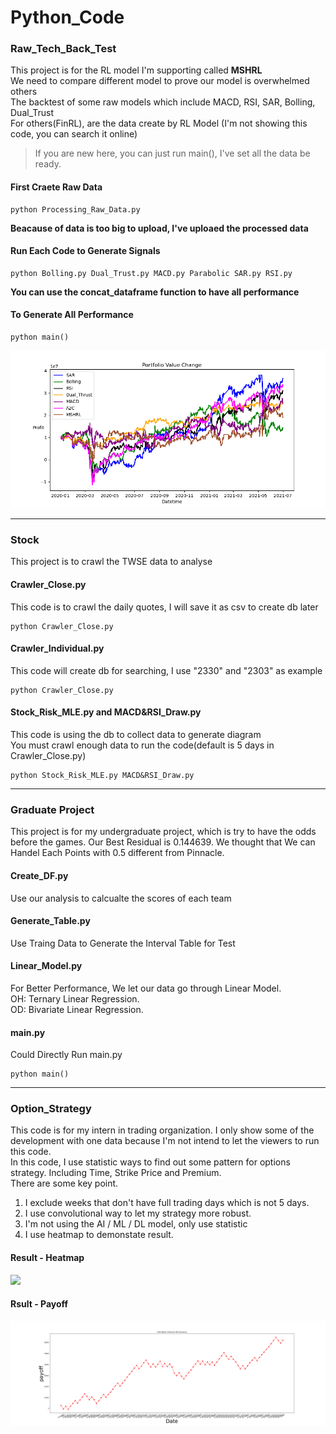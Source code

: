 # Python_Code

### Raw_Tech_Back_Test
This project is for the RL model I'm supporting called **MSHRL**  
We need to compare different model to prove our model is overwhelmed others  
The backtest of some raw models which include MACD, RSI, SAR, Bolling, Dual_Trust  
For others(FinRL), are the data create by RL Model (I'm not showing this code, you can search it online)  

> If you are new here, you can just run main(), I've set all the data be ready.
#### First Craete Raw Data

```
python Processing_Raw_Data.py
```
**Beacause of data is too big to upload, I've uploaed the processed data**

#### Run Each Code to Generate Signals

```
python Bolling.py Dual_Trust.py MACD.py Parabolic SAR.py RSI.py
```
**You can use the concat_dataframe function to have all performance**

#### To Generate All Performance

```
python main()
```

![](./Raw_Tech_Back_Test/Total_Performance.png)


---
### Stock
This project is to crawl the TWSE data to analyse

#### Crawler_Close.py
This code is to crawl the daily quotes, I will save it as csv to create db later

```
python Crawler_Close.py
```

#### Crawler_Individual.py
This code will create db for searching, I use "2330" and "2303" as example

```
python Crawler_Close.py
```

#### Stock_Risk_MLE.py and MACD&RSI_Draw.py
This code is using the db to collect data to generate diagram  
You must crawl enough data to run the code(default is 5 days in Crawler_Close.py)

```
python Stock_Risk_MLE.py MACD&RSI_Draw.py
```
---
### Graduate Project
This project is for my undergraduate project, which is try to have the odds before the games. Our Best Residual is 0.144639. We thought that We can Handel Each Points with 0.5 different from Pinnacle.  

#### Create_DF.py
Use our analysis to calcualte the scores of each team

#### Generate_Table.py
Use Traing Data to Generate the Interval Table for Test

#### Linear_Model.py
For Better Performance, We let our data go through Linear Model.  
OH: Ternary Linear Regression.  
OD: Bivariate Linear Regression.  

#### main.py
Could Directly Run main.py

```
python main()
```

---
### Option_Strategy
This code is for my intern in trading organization. I only show some of the development with one data because I'm not intend to let the viewers to run this code.  
In this code, I use statistic ways to find out some pattern for options strategy. Including Time, Strike Price and Premium.  
There are some key point.
1. I exclude weeks that don't have full trading days which is not 5 days.
2. I use convolutional way to let my strategy more robust.
3. I'm not using the AI / ML / DL model, only use statistic
4. I use heatmap to demonstate result.

#### Result - Heatmap
![](./Option_Strategy/2017_2020_Test_Heatmap.png)

#### Rsult - Payoff
![](./Option_Strategy/Test_Payoff.png)




